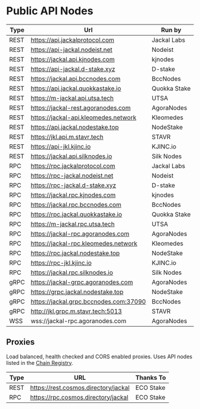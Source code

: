 # Public API Nodes

| Type | Url                                    | Run by       |
| ---- | -------------------------------------- | ------------ |
| REST | https://api.jackalprotocol.com         | Jackal Labs  |
| REST | https://api-jackal.nodeist.net         | Nodeist      |
| REST | https://jackal.api.kjnodes.com         | kjnodes      |
| REST | https://api-jackal.d-stake.xyz         | D-stake      |
| REST | https://jackal.api.bccnodes.com        | BccNodes     |
| REST | https://api.jackal.quokkastake.io      | Quokka Stake |
| REST | https://m-jackal.api.utsa.tech         | UTSA         |
| REST | https://jackal-rest.agoranodes.com     | AgoraNodes   |
| REST | https://jackal-api.kleomedes.network   | Kleomedes    |
| REST | https://api.jackal.nodestake.top       | NodeStake    |
| REST | https://jkl.api.m.stavr.tech           | STAVR        |
| REST | https://api-jkl.kjinc.io               | KJINC.io     |
| REST | https://jackal.api.silknodes.io        | Silk Nodes   |
| RPC  | https://rpc.jackalprotocol.com         | Jackal Labs  |
| RPC  | https://rpc-jackal.nodeist.net         | Nodeist      |
| RPC  | https://rpc-jackal.d-stake.xyz         | D-stake      |
| RPC  | https://jackal.rpc.kjnodes.com         | kjnodes      |
| RPC  | https://jackal.rpc.bccnodes.com        | BccNodes     |
| RPC  | https://rpc.jackal.quokkastake.io      | Quokka Stake |
| RPC  | https://m-jackal.rpc.utsa.tech         | UTSA         |
| RPC  | https://jackal-rpc.agoranodes.com      | AgoraNodes   |
| RPC  | https://jackal-rpc.kleomedes.network   | Kleomedes    |
| RPC  | https://rpc.jackal.nodestake.top       | NodeStake    |
| RPC  | https://rpc-jkl.kjinc.io               | KJINC.io     |
| RPC  | https://jackal.rpc.silknodes.io        | Silk Nodes   |
| gRPC | https://jackal-grpc.agoranodes.com     | AgoraNodes   |
| gRPC | https://grpc.jackal.nodestake.top      | NodeStake    |
| gRPC | https://jackal.grpc.bccnodes.com:37090 | BccNodes     |
| gRPC | http://jkl.grpc.m.stavr.tech:5013      | STAVR        |
| WSS  | wss://jackal-rpc.agoranodes.com        | AgoraNodes   |

## Proxies

Load balanced, health checked and CORS enabled proxies. Uses API nodes listed in the [Chain Registry](https://github.com/cosmos/chain-registry/blob/master/jackal/chain.json#L82).

| Type | URL                                  | Thanks To |
| ---- | ------------------------------------ | --------- |
| REST | https://rest.cosmos.directory/jackal | ECO Stake |
| RPC  | https://rpc.cosmos.directory/jackal  | ECO Stake |

